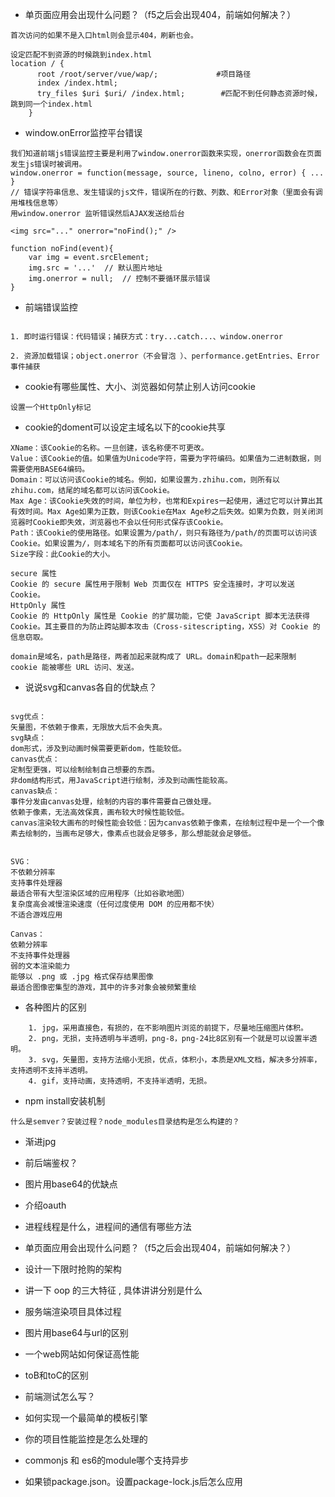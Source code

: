 - 单页面应用会出现什么问题？（f5之后会出现404，前端如何解决？）
``` 
首次访问的如果不是入口html则会显示404，刷新也会。

设定匹配不到资源的时候跳到index.html
location / {
      root /root/server/vue/wap/;             #项目路径
      index /index.html;                        
      try_files $uri $uri/ /index.html;        #匹配不到任何静态资源时候，跳到同一个index.html
    }

```
- window.onError监控平台错误

```
我们知道前端js错误监控主要是利用了window.onerror函数来实现，onerror函数会在页面发生js错误时被调用。
window.onerror = function(message, source, lineno, colno, error) { ... } 
// 错误字符串信息、发生错误的js文件，错误所在的行数、列数、和Error对象（里面会有调用堆栈信息等）
用window.onerror 监听错误然后AJAX发送给后台

<img src="..." onerror="noFind();" />

function noFind(event){
    var img = event.srcElement;
    img.src = '...'  // 默认图片地址
    img.onerror = null;  // 控制不要循环展示错误
}
```
- 前端错误监控
```  

1. 即时运行错误：代码错误；捕获方式：try...catch...、window.onerror

2. 资源加载错误；object.onerror（不会冒泡 ）、performance.getEntries、Error事件捕获

```
- cookie有哪些属性、大小、浏览器如何禁止别人访问cookie
``` 
设置一个HttpOnly标记

```
- cookie的doment可以设定主域名以下的cookie共享
``` 
XName：该Cookie的名称。一旦创建，该名称便不可更改。
Value：该Cookie的值。如果值为Unicode字符，需要为字符编码。如果值为二进制数据，则需要使用BASE64编码。
Domain：可以访问该Cookie的域名。例如，如果设置为.zhihu.com，则所有以zhihu.com，结尾的域名都可以访问该Cookie。
Max Age：该Cookie失效的时间，单位为秒，也常和Expires一起使用，通过它可以计算出其有效时间。Max Age如果为正数，则该Cookie在Max Age秒之后失效。如果为负数，则关闭浏览器时Cookie即失效，浏览器也不会以任何形式保存该Cookie。
Path：该Cookie的使用路径。如果设置为/path/，则只有路径为/path/的页面可以访问该Cookie。如果设置为/，则本域名下的所有页面都可以访问该Cookie。
Size字段：此Cookie的大小。

secure 属性
Cookie 的 secure 属性用于限制 Web 页面仅在 HTTPS 安全连接时，才可以发送 Cookie。
HttpOnly 属性
Cookie 的 HttpOnly 属性是 Cookie 的扩展功能，它使 JavaScript 脚本无法获得 Cookie。其主要目的为防止跨站脚本攻击（Cross-sitescripting，XSS）对 Cookie 的信息窃取。

domain是域名，path是路径，两者加起来就构成了 URL。domain和path一起来限制 cookie 能被哪些 URL 访问、发送。

```


- 说说svg和canvas各自的优缺点？
```  

svg优点：
矢量图，不依赖于像素，无限放大后不会失真。
svg缺点：
dom形式，涉及到动画时候需要更新dom，性能较低。
canvas优点：
定制型更强，可以绘制绘制自己想要的东西。
非dom结构形式，用JavaScript进行绘制，涉及到动画性能较高。
canvas缺点：
事件分发由canvas处理，绘制的内容的事件需要自己做处理。
依赖于像素，无法高效保真，画布较大时候性能较低。
canvas渲染较大画布的时候性能会较低：因为canvas依赖于像素，在绘制过程中是一个一个像素去绘制的，当画布足够大，像素点也就会足够多，那么想能就会足够低。


SVG：
不依赖分辨率
支持事件处理器
最适合带有大型渲染区域的应用程序（比如谷歌地图）
复杂度高会减慢渲染速度（任何过度使用 DOM 的应用都不快）
不适合游戏应用

Canvas：
依赖分辨率
不支持事件处理器
弱的文本渲染能力
能够以 .png 或 .jpg 格式保存结果图像
最适合图像密集型的游戏，其中的许多对象会被频繁重绘

```



- 各种图片的区别

``` 
  	1. jpg，采用直接色，有损的，在不影响图片浏览的前提下，尽量地压缩图片体积。
  	2. png，无损，支持透明与半透明，png-8，png-24比8区别有一个就是可以设置半透明。
  	3. svg，矢量图，支持方法缩小无损，优点，体积小，本质是XML文档，解决多分辨率，支持透明不支持半透明。
  	4. gif，支持动画，支持透明，不支持半透明，无损。
```
- npm install安装机制
``` 
什么是semver？安装过程？node_modules目录结构是怎么构建的？
```
- 渐进jpg
- 前后端鉴权？
- 图片用base64的优缺点
- 介绍oauth
- 进程线程是什么，进程间的通信有哪些方法
- 单页面应用会出现什么问题？（f5之后会出现404，前端如何解决？）
- 设计一下限时抢购的架构

- 讲一下 oop 的三大特征 , 具体讲讲分别是什么

- 服务端渲染项目具体过程
- 图片用base64与url的区别
- 一个web网站如何保证高性能
- toB和toC的区别
- 前端测试怎么写？

- 如何实现一个最简单的模板引擎
- 你的项目性能监控是怎么处理的
- commonjs 和 es6的module哪个支持异步
- 如果锁package.json。设置package-lock.js后怎么应用
